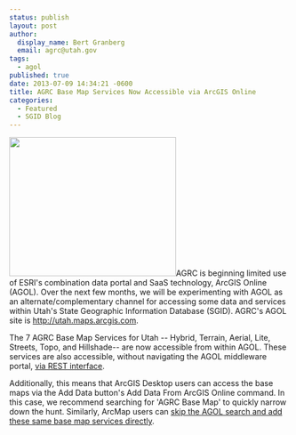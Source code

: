 ```yaml
---
status: publish
layout: post
author:
  display_name: Bert Granberg
  email: agrc@utah.gov
tags:
  - agol
published: true
date: 2013-07-09 14:34:21 -0600
title: AGRC Base Map Services Now Accessible via ArcGIS Online
categories:
  - Featured
  - SGID Blog
---
```

<p><a href="{{ "/downloads/AGOLBaseMapSearch.png" | prepend: site.baseurl }}"><img src="{{ "/images/AGOLBaseMapSearch-300x250.png" | prepend: site.baseurl }}" alt="" title="AGOLBaseMapSearch" width="300" height="250" class="inline-text-left" /></a>AGRC is beginning limited use of ESRI's combination data portal and SaaS technology, ArcGIS Online (AGOL). Over the next few months, we will be experimenting with AGOL as an alternate/complementary channel for accessing some data and services within Utah's State Geographic Information Database (SGID). AGRC's AGOL site is <a href="http://utah.maps.arcgis.com">http://utah.maps.arcgis.com</a>.</p>
<p>The 7 AGRC Base Map Services for Utah -- Hybrid, Terrain, Aerial, Lite, Streets, Topo, and Hillshade-- are now accessible from within AGOL. These services are also accessible, without navigating the AGOL middleware portal, <a href="{{ "/data/base-map-and-imagery/" | prepend: site.baseurl }}">via REST interface</a>.</p>
<p>Additionally, this means that ArcGIS Desktop users can access the base maps via the Add Data button's Add Data From ArcGIS Online command. In this case, we recommend searching for 'AGRC Base Map' to quickly narrow down the hunt. Similarly, ArcMap users can <a href="{{ "/data/sgid-base-map-services-arcmap/" | prepend: site.baseurl }}">skip the AGOL search and add these same base map services directly</a>.</p>
